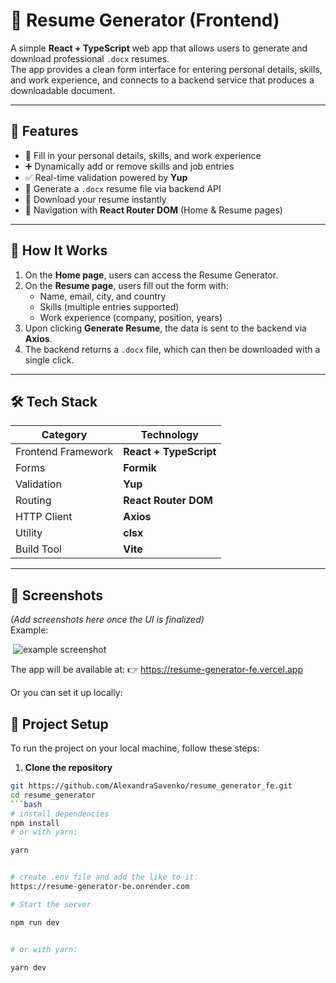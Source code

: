 # 🧩 Resume Generator (Frontend)

A simple **React + TypeScript** web app that allows users to generate and download professional `.docx` resumes.  
The app provides a clean form interface for entering personal details, skills, and work experience, and connects to a backend service that produces a downloadable document.

---

## 🚀 Features

- 📝 Fill in your personal details, skills, and work experience  
- ➕ Dynamically add or remove skills and job entries  
- ✅ Real-time validation powered by **Yup**  
- 📄 Generate a `.docx` resume file via backend API  
- 💾 Download your resume instantly  
- 🧭 Navigation with **React Router DOM** (Home & Resume pages)

---

## 🧠 How It Works

1. On the **Home page**, users can access the Resume Generator.  
2. On the **Resume page**, users fill out the form with:
   - Name, email, city, and country  
   - Skills (multiple entries supported)  
   - Work experience (company, position, years)
3. Upon clicking **Generate Resume**, the data is sent to the backend via **Axios**.  
4. The backend returns a `.docx` file, which can then be downloaded with a single click.

---

## 🛠️ Tech Stack

| Category | Technology |
|-----------|-------------|
| Frontend Framework | **React + TypeScript** |
| Forms | **Formik** |
| Validation | **Yup** |
| Routing | **React Router DOM** |
| HTTP Client | **Axios** |
| Utility | **clsx** |
| Build Tool | **Vite** |

---

## 📸 Screenshots

*(Add screenshots here once the UI is finalized)*  
Example:
<p>&nbsp;<img src="/Screenshot.png" alt="example screenshot" /></p>

The app will be available at:
👉 https://resume-generator-fe.vercel.app

Or you can set it up locally: 
## 📂 Project Setup
To run the project on your local machine, follow these steps:

1. **Clone the repository**  
```bash
git https://github.com/AlexandraSavenko/resume_generator_fe.git
cd resume_generator
```bash
# install dependencies
npm install
# or with yarn:

yarn


# create .env file and add the like to it: 
https://resume-generator-be.onrender.com

# Start the server

npm run dev


# or with yarn:

yarn dev

